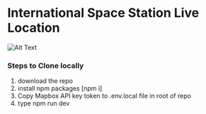 
# International Space Station Live Location

![Alt Text](https://github.com/TerranKartikTellus/showcasetkt/blob/main/public/preview/view1.gif)

### Steps to Clone locally
1. download the repo
2. install npm packages [npm i]
3. Copy Mapbox API key token to .env.local file in root of repo
4. type npm run dev
